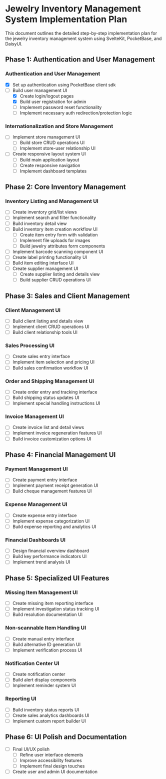 # Jewelry Inventory Management System Implementation Plan

This document outlines the detailed step-by-step implementation plan for the jewelry inventory management system using SvelteKit, PocketBase, and DaisyUI.

## Phase 1: Authentication and User Management

### Authentication and User Management
- [x] Set up authentication using PocketBase client sdk
- [ ] Build user management UI
  - [x] Create login/logout pages
  - [x] Build user registration for admin
  - [ ] Implement password reset functionality
  - [ ] Implement necessary auth redirection/protection logic

### Internationalization and Store Management
- [ ] Implement store management UI
  - [ ] Build store CRUD operations UI
  - [ ] Implement store-user relationship UI
- [ ] Create responsive layout system UI
  - [ ] Build main application layout
  - [ ] Create responsive navigation
  - [ ] Implement dashboard templates

## Phase 2: Core Inventory Management

### Inventory Listing and Management UI
- [ ] Create inventory grid/list views
- [ ] Implement search and filter functionality
- [ ] Build inventory detail view
- [ ] Build inventory item creation workflow UI
  - [ ] Create item entry form with validation
  - [ ] Implement file uploads for images
  - [ ] Build jewelry attributes form components
- [ ] Implement barcode scanning component UI
- [ ] Create label printing functionality UI
- [ ] Build item editing interface UI
- [ ] Create supplier management UI
  - [ ] Create supplier listing and details view
  - [ ] Build supplier CRUD operations UI

## Phase 3: Sales and Client Management

### Client Management UI
- [ ] Build client listing and details view
- [ ] Implement client CRUD operations UI
- [ ] Build client relationship tools UI

### Sales Processing UI
- [ ] Create sales entry interface
- [ ] Implement item selection and pricing UI
- [ ] Build sales confirmation workflow UI

### Order and Shipping Management UI
- [ ] Create order entry and tracking interface
- [ ] Build shipping status updates UI
- [ ] Implement special handling instructions UI

### Invoice Management UI
- [ ] Create invoice list and detail views
- [ ] Implement invoice regeneration features UI
- [ ] Build invoice customization options UI

## Phase 4: Financial Management UI

### Payment Management UI
- [ ] Create payment entry interface
- [ ] Implement payment receipt generation UI
- [ ] Build cheque management features UI

### Expense Management UI
- [ ] Create expense entry interface
- [ ] Implement expense categorization UI
- [ ] Build expense reporting and analytics UI

### Financial Dashboards UI
- [ ] Design financial overview dashboard
- [ ] Build key performance indicators UI
- [ ] Implement trend analysis UI

## Phase 5: Specialized UI Features

### Missing Item Management UI
- [ ] Create missing item reporting interface
- [ ] Implement investigation status tracking UI
- [ ] Build resolution documentation UI

### Non-scannable Item Handling UI
- [ ] Create manual entry interface
- [ ] Build alternative ID generation UI
- [ ] Implement verification process UI

### Notification Center UI
- [ ] Create notification center
- [ ] Build alert display components
- [ ] Implement reminder system UI

### Reporting UI
- [ ] Build inventory status reports UI
- [ ] Create sales analytics dashboards UI
- [ ] Implement custom report builder UI

## Phase 6: UI Polish and Documentation

- [ ] Final UI/UX polish
  - [ ] Refine user interface elements
  - [ ] Improve accessibility features
  - [ ] Implement final design touches
- [ ] Create user and admin UI documentation
